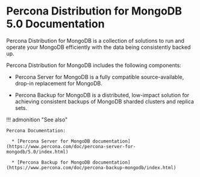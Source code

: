 # Percona Distribution for MongoDB 5.0 Documentation

Percona Distribution for MongoDB is a collection of solutions to run and operate your
MongoDB efficiently with the data being consistently backed up.

Percona Distribution for MongoDB includes the following components:

* Percona Server for MongoDB is a fully compatible source-available, drop-in replacement
for MongoDB.

* Percona Backup for MongoDB is a distributed, low-impact solution for achieving
consistent backups of MongoDB sharded clusters and replica sets.

!!! admonition "See also"

    Percona Documentation:

      * [Percona Server for MongoDB documentation](https://www.percona.com/doc/percona-server-for-mongodb/5.0/index.html)
      
      * [Percona Backup for MongoDB documentation](https://www.percona.com/doc/percona-backup-mongodb/index.html)
